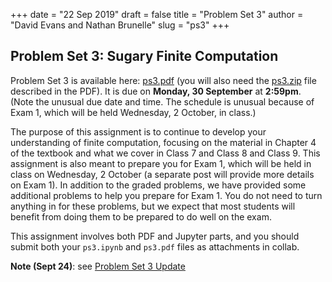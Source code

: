 +++
date = "22 Sep 2019"
draft = false
title = "Problem Set 3"
author = "David Evans and Nathan Brunelle"
slug = "ps3"
+++

## Problem Set 3: Sugary Finite Computation

Problem Set 3 is available here: [ps3.pdf](/ps/ps3.pdf) (you will also
need the [ps3.zip](/ps/ps3.zip) file described in the PDF). It is due
on **Monday, 30 September** at **2:59pm**. (Note the unusual due date
and time. The schedule is unusual because of Exam 1, which will be
held Wednesday, 2 October, in class.)


The purpose of this assignment is to continue to develop your
understanding of finite computation, focusing on the material in
Chapter 4 of the textbook and what we cover in Class 7 and Class 8 and
Class 9.  This assignment is also meant to prepare you for Exam 1,
which will be held in class on Wednesday, 2 October (a separate post
will provide more details on Exam 1). In addition to the graded
problems, we have provided some additional problems to help you
prepare for Exam 1. You do not need to turn anything in for these
problems, but we expect that most students will benefit from doing
them to be prepared to do well on the exam.

This assignment involves both PDF and Jupyter parts, and you should
submit both your `ps3.ipynb` and `ps3.pdf` files as attachments in
collab.

**Note (Sept 24)**: see [Problem Set 3 Update](/ps3update/)


